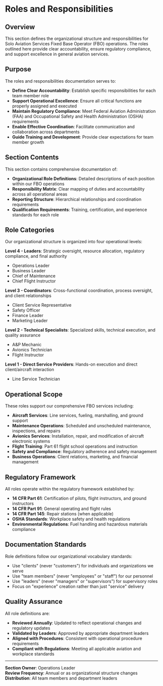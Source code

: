 # Roles and Responsibilities

## Overview

This section defines the organizational structure and responsibilities for Solo Aviation Services Fixed Base Operator (FBO) operations. The roles outlined here provide clear accountability, ensure regulatory compliance, and support excellence in general aviation services.

## Purpose

The roles and responsibilities documentation serves to:

- **Define Clear Accountability**: Establish specific responsibilities for each team member role
- **Support Operational Excellence**: Ensure all critical functions are properly assigned and executed
- **Maintain Regulatory Compliance**: Meet Federal Aviation Administration (FAA) and Occupational Safety and Health Administration (OSHA) requirements
- **Enable Effective Coordination**: Facilitate communication and collaboration across departments
- **Guide Training and Development**: Provide clear expectations for team member growth

## Section Contents

This section contains comprehensive documentation of:

- **Organizational Role Definitions**: Detailed descriptions of each position within our FBO operations
- **Responsibility Matrix**: Clear mapping of duties and accountability across all operational areas
- **Reporting Structure**: Hierarchical relationships and coordination requirements
- **Qualification Requirements**: Training, certification, and experience standards for each role

## Role Categories

Our organizational structure is organized into four operational levels:

**Level 4 - Leaders**: Strategic oversight, resource allocation, regulatory compliance, and final authority

- Operations Leader
- Business Leader  
- Chief of Maintenance
- Chief Flight Instructor

**Level 3 - Coordinators**: Cross-functional coordination, process oversight, and client relationships

- Client Service Representative
- Safety Officer
- Finance Leader
- Marketing Leader

**Level 2 - Technical Specialists**: Specialized skills, technical execution, and quality assurance

- A&P Mechanic
- Avionics Technician
- Flight Instructor

**Level 1 - Direct Service Providers**: Hands-on execution and direct client/aircraft interaction

- Line Service Technician

## Operational Scope

These roles support our comprehensive FBO services including:

- **Aircraft Services**: Line services, fueling, marshalling, and ground support
- **Maintenance Operations**: Scheduled and unscheduled maintenance, inspections, and repairs
- **Avionics Services**: Installation, repair, and modification of aircraft electronic systems
- **Flight Training**: Part 61 flight school operations and instruction
- **Safety and Compliance**: Regulatory adherence and safety management
- **Business Operations**: Client relations, marketing, and financial management

## Regulatory Framework

All roles operate within the regulatory framework established by:

- **14 CFR Part 61**: Certification of pilots, flight instructors, and ground instructors
- **14 CFR Part 91**: General operating and flight rules
- **14 CFR Part 145**: Repair stations (when applicable)
- **OSHA Standards**: Workplace safety and health regulations
- **Environmental Regulations**: Fuel handling and hazardous materials compliance

## Documentation Standards

Role definitions follow our organizational vocabulary standards:

- Use "clients" (never "customers") for individuals and organizations we serve
- Use "team members" (never "employees" or "staff") for our personnel
- Use "leaders" (never "managers" or "supervisors") for supervisory roles
- Focus on "experience" creation rather than just "service" delivery

## Quality Assurance

All role definitions are:

- **Reviewed Annually**: Updated to reflect operational changes and regulatory updates
- **Validated by Leaders**: Approved by appropriate department leaders
- **Aligned with Procedures**: Consistent with operational procedure requirements
- **Compliant with Regulations**: Meeting all applicable aviation and workplace standards

---

**Section Owner**: Operations Leader  
**Review Frequency**: Annual or as organizational structure changes  
**Distribution**: All team members and department leaders
